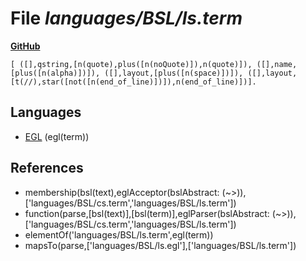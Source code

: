 # File _languages/BSL/ls.term_
**[GitHub](https://github.com/softlang/yas/blob/master/languages/BSL/ls.term)**
```
[ ([],qstring,[n(quote),plus([n(noQuote)]),n(quote)]), ([],name,[plus([n(alpha)])]), ([],layout,[plus([n(space)])]), ([],layout,[t(//),star([not([n(end_of_line)])]),n(end_of_line)])].
```

## Languages
* [EGL](../languages/EGL.md) (egl(term))

## References
* membership(bsl(text),eglAcceptor(bslAbstract: (~>)),['languages/BSL/cs.term','languages/BSL/ls.term'])
* function(parse,[bsl(text)],[bsl(term)],eglParser(bslAbstract: (~>)),['languages/BSL/cs.term','languages/BSL/ls.term'])
* elementOf('languages/BSL/ls.term',egl(term))
* mapsTo(parse,['languages/BSL/ls.egl'],['languages/BSL/ls.term'])
